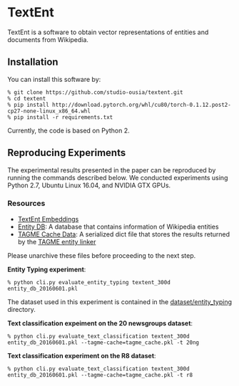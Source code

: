 TextEnt
=======

TextEnt is a software to obtain vector representations of entities and documents from Wikipedia.

## Installation

You can install this software by:

```
% git clone https://github.com/studio-ousia/textent.git
% cd textent
% pip install http://download.pytorch.org/whl/cu80/torch-0.1.12.post2-cp27-none-linux_x86_64.whl
% pip install -r requirements.txt
```

Currently, the code is based on Python 2.

## Reproducing Experiments

The experimental results presented in the paper can be reproduced by running the commands described below.
We conducted experiments using Python 2.7, Ubuntu Linux 16.04, and NVIDIA GTX GPUs.

### Resources

- [TextEnt Embeddings](http://textent.s3.amazonaws.com/pub/coling2018/textent_300d.tar.bz2)
- [Entity DB](http://textent.s3.amazonaws.com/pub/coling2018/entity_db_20160601.pkl.bz2): A database that contains information of Wikipedia entities
- [TAGME Cache Data](http://textent.s3.amazonaws.com/pub/coling2018/tagme_cache.pkl.bz2): A serialized dict file that stores the results returned by the [TAGME entity linker](https://tagme.d4science.org/tagme/)

Please unarchive these files before proceeding to the next step.

**Entity Typing experiment**:

```
% python cli.py evaluate_entity_typing textent_300d entity_db_20160601.pkl
```
The dataset used in this experiment is contained in the [dataset/entity_typing](dataset/entity_typing) directory.

**Text classification expeiment on the 20 newsgroups dataset**:

```
% python cli.py evaluate_text_classification textent_300d entity_db_20160601.pkl --tagme-cache=tagme_cache.pkl -t 20ng
```

**Text classification experiment on the R8 dataset**:

```
% python cli.py evaluate_text_classification textent_300d entity_db_20160601.pkl --tagme-cache=tagme_cache.pkl -t r8
```
